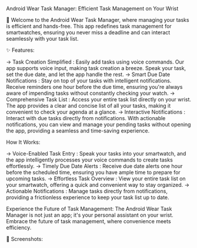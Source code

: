 Android Wear Task Manager: Efficient Task Management on Your Wrist

🚀 Welcome to the Android Wear Task Manager, where managing your tasks is efficient and hands-free. This app redefines task management for smartwatches, ensuring you never miss a deadline and can interact seamlessly with your task list.

✨ Features:

-> Task Creation Simplified : Easily add tasks using voice commands. Our app supports voice input, making task creation a breeze. Speak your task, set the due date, and let the app handle the rest.
-> Smart Due Date Notifications : Stay on top of your tasks with intelligent notifications. Receive reminders one hour before the due time, ensuring you're always aware of impending tasks without constantly checking your watch.
-> Comprehensive Task List : Access your entire task list directly on your wrist. The app provides a clear and concise list of all your tasks, making it convenient to check your agenda at a glance.
-> Interactive Notifications : Interact with due tasks directly from notifications. With actionable notifications, you can view and manage your pending tasks without opening the app, providing a seamless and time-saving experience.

How It Works:

-> Voice-Enabled Task Entry : Speak your tasks into your smartwatch, and the app intelligently processes your voice commands to create tasks effortlessly.
-> Timely Due Date Alerts : Receive due date alerts one hour before the scheduled time, ensuring you have ample time to prepare for upcoming tasks.
-> Effortless Task Overview : View your entire task list on your smartwatch, offering a quick and convenient way to stay organized.
-> Actionable Notifications : Manage tasks directly from notifications, providing a frictionless experience to keep your task list up to date.

Experience the Future of Task Management: The Android Wear Task Manager is not just an app; it's your personal assistant on your wrist. Embrace the future of task management, where convenience meets efficiency.

📸 Screenshots:

